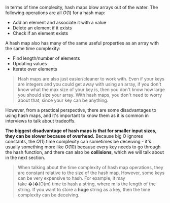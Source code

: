 In terms of time complexity, hash maps blow arrays out of the water. The following operations are all $O(1)$ for a hash map:

-   Add an element and associate it with a value
-   Delete an element if it exists
-   Check if an element exists

A hash map also has many of the same useful properties as an array with the same time complexity:

-   Find length/number of elements
-   Updating values
-   Iterate over elements

> Hash maps are also just easier/cleaner to work with. Even if your keys are integers and you could get away with using an array, if you don't know what the max size of your key is, then you don't know how large you should size your array. With hash maps, you don't need to worry about that, since your key can be anything.

However, from a practical perspective, there are some disadvantages to using hash maps, and it's important to know them as it is common in interviews to talk about tradeoffs.

**The biggest disadvantage of hash maps is that for smaller input sizes, they can be slower because of overhead.** Because big O ignores constants, the $O(1)$ time complexity can sometimes be deceiving - it's usually something more like $O(10)$ because every key needs to go through the hash function, and there can also be **collisions**, which we will talk about in the next section.

> When talking about the time complexity of hash map operations, they are constant relative to the size of the hash map. However, some keys can be very expensive to hash. For example, it may take �(�)O(m) time to hash a string, where m is the length of the string. If you want to store a **huge** string as a key, then the time complexity can be deceiving.